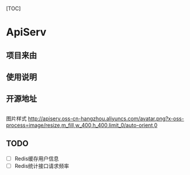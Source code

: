 [TOC]

# ApiServ

## 项目来由

## 使用说明

## 开源地址

## 

图片样式
http://apiserv.oss-cn-hangzhou.aliyuncs.com/avatar.png?x-oss-process=image/resize,m_fill,w_400,h_400,limit_0/auto-orient,0



## TODO
- [ ] Redis缓存用户信息
- [ ] Redis统计接口请求频率
